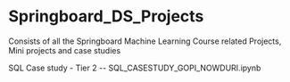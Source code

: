 # Springboard_DS_Projects
Consists of all the Springboard Machine Learning Course related Projects, Mini projects and case studies

SQL Case study - Tier 2 -- SQL_CASESTUDY_GOPI_NOWDURI.ipynb
